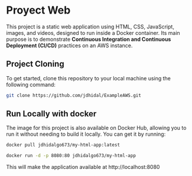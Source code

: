 # Proyect Web

This project is a static web application using HTML, CSS, JavaScript, images, and videos, designed to run inside a Docker container. Its main purpose is to demonstrate **Continuous Integration and Continuous Deployment (CI/CD)** practices on an AWS instance.

## Project Cloning

To get started, clone this repository to your local machine using the following command:

```bash
git clone https://github.com/jdhidal/ExampleAWS.git
```

## Run Locally with docker

The image for this project is also available on Docker Hub, allowing you to run it without needing to build it locally. You can get it by running:

```bash
docker pull jdhidalgo673/my-html-app:latest
```

```bash
docker run -d -p 8080:80 jdhidalgo673/my-html-app
```
This will make the application available at http://localhost:8080
